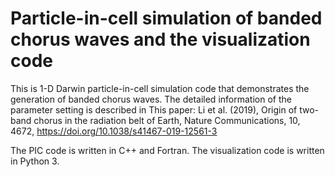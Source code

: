 # Particle-in-cell simulation of banded chorus waves and the visualization code
This is 1-D Darwin particle-in-cell simulation code that demonstrates the generation of banded chorus waves. The detailed information of the parameter setting is described in This paper: Li et al. (2019), Origin of two-band chorus in the radiation belt of Earth, Nature Communications, 10, 4672, https://doi.org/10.1038/s41467-019-12561-3

The PIC code is written in C++ and Fortran. The visualization code is written in Python 3.

